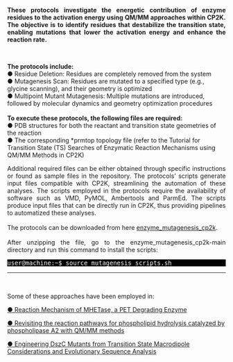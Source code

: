 <p align="justify"><b>These protocols investigate the energetic contribution of enzyme residues to the activation energy using QM/MM approaches within CP2K. The objective is to identify residues that destabilize the transition state, enabling mutations that lower the activation energy and enhance the reaction rate.</b></p>

<br>

<p><b>The protocols include:</b>
<br>
● Residue Deletion: Residues are completely removed from the system
<br>
● Mutagenesis Scan: Residues are mutated to a specified type (e.g., glycine scanning), and their geometry is optimized
<br>
● Multipoint Mutant Mutagenesis: Multiple mutations are introduced, followed by molecular dynamics and geometry optimization procedures
<br>
<br>
<b>To execute these protocols, the following files are required:</b>
<br>
● PDB structures for both the reactant and transition state geometries of the reaction
<br>
● The corresponding *prmtop topology file (refer to the Tutorial for Transition State (TS) Searches of Enzymatic Reaction Mechanisms using QM/MM Methods in CP2K)
</p>

<p align="justify"> Additional required files can be either obtained through specific instructions or found as sample files in the repository. The protocols’ scripts generate input files compatible with CP2K, streamlining the automation of these analyses. The scripts employed in the protocols require the availability of software such as VMD, PyMOL, Ambertools and ParmEd. The scripts produce input files that can be directly run in CP2K, thus providing pipelines to automatized these analyses.
<br>
<br>
The protocols can be downloaded from here <a href="https://github.com/arvpinto/enzyme_mutagenesis_cp2k/archive/refs/heads/main.zip" target="_blank">enzyme_mutagenesis_cp2k</a>.
<br>
<br>
After unzipping the file, go to the enzyme_mutagenesis_cp2k-main directory and run this command to install the scripts:
<pre style="color: white; background-color: black;">
user@machine:~$ source mutagenesis_scripts.sh
</pre>
</p>

---

<br>
<p>Some of these approaches have been employed in:</p>

<p><a href="https://doi.org/10.1021/acscatal.1c02444" target="_blank">● Reaction Mechanism of MHETase, a PET Degrading Enzyme</a></p>
<p><a href="https://doi.org/10.1039/D4SC02315C" target="_blank">● Revisiting the reaction pathways for phospholipid hydrolysis catalyzed by phospholipase A2 with QM/MM methods</a></p>
<p><a href="https://pubs.acs.org/doi/10.1021/acs.jcim.2c01337" target="_blank">● Engineering DszC Mutants from Transition State Macrodipole Considerations and Evolutionary Sequence Analysis</a></p>
<br>






